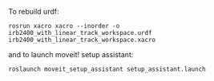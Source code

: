 To rebuild urdf:

`rosrun xacro xacro --inorder -o irb2400_with_linear_track_workspace.urdf irb2400_with_linear_track_workspace.xacro`

and to launch moveit! setup assistant:

`roslaunch moveit_setup_assistant setup_assistant.launch`
